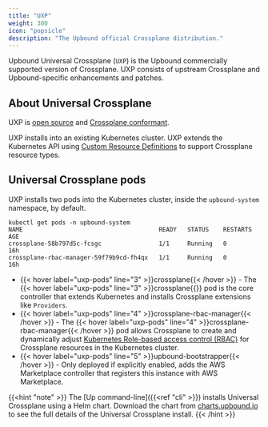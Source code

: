 ```yaml
---
title: "UXP"
weight: 300
icon: "popsicle"
description: "The Upbound official Crossplane distribution."
---
```


Upbound Universal Crossplane (`UXP`) is the Upbound commercially supported version of Crossplane. UXP consists of upstream Crossplane and Upbound-specific enhancements and patches.

## About Universal Crossplane
UXP is [open source](https://github.com/upbound/universal-crossplane) and [Crossplane conformant](https://github.com/cncf/crossplane-conformance).

UXP installs into an existing Kubernetes cluster. UXP extends the Kubernetes API using [Custom Resource Definitions](https://kubernetes.io/docs/concepts/extend-kubernetes/api-extension/custom-resources/) to support Crossplane resource types. 

## Universal Crossplane pods
UXP installs two pods into the Kubernetes cluster, inside the `upbound-system` namespace, by default.

```shell {label="uxp-pods"}
kubectl get pods -n upbound-system
NAME                                      READY   STATUS    RESTARTS      AGE
crossplane-58b797d5c-fcsgc                1/1     Running   0             16h
crossplane-rbac-manager-59f79b9cd-fh4qx   1/1     Running   0             16h
```

* {{< hover label="uxp-pods" line="3" >}}crossplane{{< /hover >}} - The {{< hover label="uxp-pods" line="3" >}}crossplane{{</hover>}} pod is the core controller that extends Kubernetes and installs Crossplane extensions like `Providers`.
* {{< hover label="uxp-pods" line="4" >}}crossplane-rbac-manager{{< /hover >}} - The {{< hover label="uxp-pods" line="4" >}}crossplane-rbac-manager{{< /hover >}} pod allows Crossplane to create and dynamically adjust [Kubernetes Role-based access control (RBAC)](https://kubernetes.io/docs/reference/access-authn-authz/rbac/) for Crossplane resources in the Kubernetes cluster. 
* {{< hover label="uxp-pods" line="5" >}}upbound-bootstrapper{{< /hover >}} - Only deployed if explicitly enabled, adds the AWS Marketplace controller that registers this instance with AWS Marketplace.

{{<hint "note" >}}
The [Up command-line]({{<ref "cli" >}}) installs Universal Crossplane using a Helm chart. Download the chart from [charts.upbound.io](https://charts.upbound.io/main/) to see the full details of the Universal Crossplane install.
{{< /hint >}}
